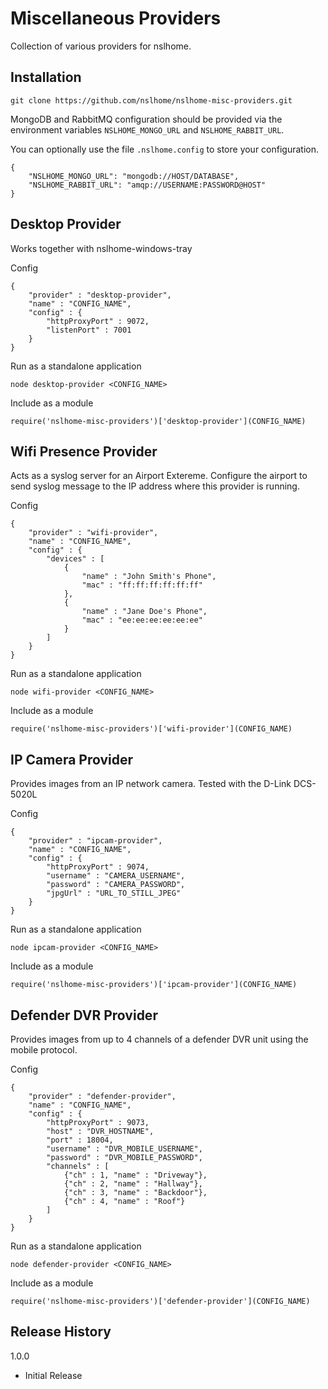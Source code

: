 Miscellaneous Providers
=========

Collection of various providers for nslhome.

## Installation

`git clone https://github.com/nslhome/nslhome-misc-providers.git`

MongoDB and RabbitMQ configuration should be provided via the environment variables `NSLHOME_MONGO_URL` and `NSLHOME_RABBIT_URL`.

You can optionally use the file `.nslhome.config` to store your configuration.
```
{
    "NSLHOME_MONGO_URL": "mongodb://HOST/DATABASE",
    "NSLHOME_RABBIT_URL": "amqp://USERNAME:PASSWORD@HOST"
}
```

## Desktop Provider

Works together with nslhome-windows-tray

 Config
```
{
    "provider" : "desktop-provider",
    "name" : "CONFIG_NAME",
    "config" : {
        "httpProxyPort" : 9072,
        "listenPort" : 7001
    }
}
```

Run as a standalone application

`node desktop-provider <CONFIG_NAME>`

Include as a module

`require('nslhome-misc-providers')['desktop-provider'](CONFIG_NAME)`

## Wifi Presence Provider

Acts as a syslog server for an Airport Extereme.  Configure the airport to send syslog message to the IP address where this provider is running.

 Config
```
{
    "provider" : "wifi-provider",
    "name" : "CONFIG_NAME",
    "config" : {
        "devices" : [
            {
                "name" : "John Smith's Phone",
                "mac" : "ff:ff:ff:ff:ff:ff"
            },
            {
                "name" : "Jane Doe's Phone",
                "mac" : "ee:ee:ee:ee:ee:ee"
            }
        ]
    }
}
```

Run as a standalone application

`node wifi-provider <CONFIG_NAME>`

Include as a module

`require('nslhome-misc-providers')['wifi-provider'](CONFIG_NAME)`

## IP Camera Provider

Provides images from an IP network camera.  Tested with the D-Link DCS-5020L

Config
```
{
    "provider" : "ipcam-provider",
    "name" : "CONFIG_NAME",
    "config" : {
        "httpProxyPort" : 9074,
        "username" : "CAMERA_USERNAME",
        "password" : "CAMERA_PASSWORD",
        "jpgUrl" : "URL_TO_STILL_JPEG"
    }
}
```

Run as a standalone application

`node ipcam-provider <CONFIG_NAME>`

Include as a module

`require('nslhome-misc-providers')['ipcam-provider'](CONFIG_NAME)`

## Defender DVR Provider

Provides images from up to 4 channels of a defender DVR unit using the mobile protocol.

Config
```
{
    "provider" : "defender-provider",
    "name" : "CONFIG_NAME",
    "config" : {
        "httpProxyPort" : 9073,
        "host" : "DVR_HOSTNAME",
        "port" : 18004,
        "username" : "DVR_MOBILE_USERNAME",
        "password" : "DVR_MOBILE_PASSWORD",
        "channels" : [
            {"ch" : 1, "name" : "Driveway"},
            {"ch" : 2, "name" : "Hallway"},
            {"ch" : 3, "name" : "Backdoor"},
            {"ch" : 4, "name" : "Roof"}
        ]
    }
}
```

Run as a standalone application

`node defender-provider <CONFIG_NAME>`

Include as a module

`require('nslhome-misc-providers')['defender-provider'](CONFIG_NAME)`

## Release History

1.0.0
* Initial Release
